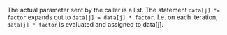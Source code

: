 The actual parameter sent by the caller is a list.
The statement `data[j] *= factor` expands out to
`data[j] = data[j] * factor`.  I.e. on each iteration,
`data[j] * factor` is evaluated and assigned to data[j].